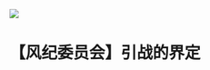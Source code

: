 ![](https://qg46.github.io/bilibili/article/mgid1/151c4482280b34e914c51fccfe5b857cff8d61c6.jpg)

# 【风纪委员会】引战的界定
